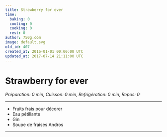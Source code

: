 ```yaml
---
title: Strawberry for ever
time:
  baking: 0
  cooling: 0
  cooking: 0
  rest: 0
author: 750g.com
image: default.svg
old_id: 407
created_at: 2016-01-01 00:00:00 UTC
updated_at: 2017-07-14 21:11:00 UTC
---
```


# Strawberry for ever

_Préparation: 0 min, Cuisson: 0 min, Refrigération: 0 min, Repos: 0_

---

- Fruits frais pour décorer
- Eau pétillante
- Gin
- Soupe de fraises Andros

---
